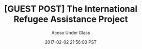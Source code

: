 ---
layout: podcast
title: "[GUEST POST] The International Refugee Assistance Project"
author: Aceso Under Glass
description: https://slatestarcodex.com/2017/02/02/guest-post-the-international-refugee-assistance-program/
date: 2017-02-02 21:56:00 PST
length: 1413743
duration: 353
guid: guest-post-the-international-refugee-assistance-program
---